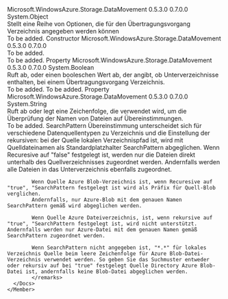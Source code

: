 <Type Name="DirectoryOptions" FullName="Microsoft.WindowsAzure.Storage.DataMovement.DirectoryOptions">
  <TypeSignature Language="C#" Value="public class DirectoryOptions" />
  <TypeSignature Language="ILAsm" Value=".class public auto ansi beforefieldinit DirectoryOptions extends System.Object" />
  <TypeSignature Language="DocId" Value="T:Microsoft.WindowsAzure.Storage.DataMovement.DirectoryOptions" />
  <TypeSignature Language="VB.NET" Value="Public Class DirectoryOptions" />
  <TypeSignature Language="F#" Value="type DirectoryOptions = class" />
  <AssemblyInfo>
    <AssemblyName>Microsoft.WindowsAzure.Storage.DataMovement</AssemblyName>
    <AssemblyVersion>0.5.3.0</AssemblyVersion>
    <AssemblyVersion>0.7.0.0</AssemblyVersion>
  </AssemblyInfo>
  <Base>
    <BaseTypeName>System.Object</BaseTypeName>
  </Base>
  <Interfaces />
  <Docs>
    <summary>
            Stellt eine Reihe von Optionen, die für den Übertragungsvorgang Verzeichnis angegeben werden können
            </summary>
    <remarks>To be added.</remarks>
  </Docs>
  <Members>
    <Member MemberName=".ctor">
      <MemberSignature Language="C#" Value="public DirectoryOptions ();" />
      <MemberSignature Language="ILAsm" Value=".method public hidebysig specialname rtspecialname instance void .ctor() cil managed" />
      <MemberSignature Language="DocId" Value="M:Microsoft.WindowsAzure.Storage.DataMovement.DirectoryOptions.#ctor" />
      <MemberSignature Language="VB.NET" Value="Public Sub New ()" />
      <MemberType>Constructor</MemberType>
      <AssemblyInfo>
        <AssemblyName>Microsoft.WindowsAzure.Storage.DataMovement</AssemblyName>
        <AssemblyVersion>0.5.3.0</AssemblyVersion>
        <AssemblyVersion>0.7.0.0</AssemblyVersion>
      </AssemblyInfo>
      <Parameters />
      <Docs>
        <summary>To be added.</summary>
        <remarks>To be added.</remarks>
      </Docs>
    </Member>
    <Member MemberName="Recursive">
      <MemberSignature Language="C#" Value="public bool Recursive { get; set; }" />
      <MemberSignature Language="ILAsm" Value=".property instance bool Recursive" />
      <MemberSignature Language="DocId" Value="P:Microsoft.WindowsAzure.Storage.DataMovement.DirectoryOptions.Recursive" />
      <MemberSignature Language="VB.NET" Value="Public Property Recursive As Boolean" />
      <MemberSignature Language="F#" Value="member this.Recursive : bool with get, set" Usage="Microsoft.WindowsAzure.Storage.DataMovement.DirectoryOptions.Recursive" />
      <MemberType>Property</MemberType>
      <AssemblyInfo>
        <AssemblyName>Microsoft.WindowsAzure.Storage.DataMovement</AssemblyName>
        <AssemblyVersion>0.5.3.0</AssemblyVersion>
        <AssemblyVersion>0.7.0.0</AssemblyVersion>
      </AssemblyInfo>
      <ReturnValue>
        <ReturnType>System.Boolean</ReturnType>
      </ReturnValue>
      <Docs>
        <summary>
            Ruft ab, oder einen booleschen Wert ab, der angibt, ob Unterverzeichnisse enthalten, bei einem Übertragungsvorgang Verzeichnis.
            </summary>
        <value>To be added.</value>
        <remarks>To be added.</remarks>
      </Docs>
    </Member>
    <Member MemberName="SearchPattern">
      <MemberSignature Language="C#" Value="public string SearchPattern { get; set; }" />
      <MemberSignature Language="ILAsm" Value=".property instance string SearchPattern" />
      <MemberSignature Language="DocId" Value="P:Microsoft.WindowsAzure.Storage.DataMovement.DirectoryOptions.SearchPattern" />
      <MemberSignature Language="VB.NET" Value="Public Property SearchPattern As String" />
      <MemberSignature Language="F#" Value="member this.SearchPattern : string with get, set" Usage="Microsoft.WindowsAzure.Storage.DataMovement.DirectoryOptions.SearchPattern" />
      <MemberType>Property</MemberType>
      <AssemblyInfo>
        <AssemblyName>Microsoft.WindowsAzure.Storage.DataMovement</AssemblyName>
        <AssemblyVersion>0.5.3.0</AssemblyVersion>
        <AssemblyVersion>0.7.0.0</AssemblyVersion>
      </AssemblyInfo>
      <ReturnValue>
        <ReturnType>System.String</ReturnType>
      </ReturnValue>
      <Docs>
        <summary>
            Ruft ab oder legt eine Zeichenfolge, die verwendet wird, um die Überprüfung der Namen von Dateien auf Übereinstimmungen.
            </summary>
        <value>To be added.</value>
        <remarks>
            SearchPattern Übereinstimmung unterscheidet sich für verschiedene Datenquellentypen zu Verzeichnis und die Einstellung der rekursiven: bei der Quelle lokalen Verzeichnispfad ist, wird mit Quelldateinamen als Standardplatzhalter SearchPattern abgeglichen. Wenn Recuresive auf "false" festgelegt ist, werden nur die Dateien direkt unterhalb des Quellverzeichnisses zugeordnet werden. Andernfalls werden alle Dateien in das Unterverzeichnis ebenfalls zugeordnet.
            
            Wenn Quelle Azure Blob-Verzeichnis ist, wenn Recuresive auf "true", "SearchPattern festgelegt ist wird als Präfix für Quell-Blob verglichen.
            Andernfalls, nur Azure-Blob mit dem genauen Namen SearchPattern gemäß wird abgeglichen werden.
            
            Wenn Quelle Azure Dateiverzeichnis, ist, wenn rekursive auf "true", "SearchPattern festgelegt ist, wird nicht unterstützt. Andernfalls werden nur Azure-Datei mit dem genauen Namen gemäß SearchPattern zugeordnet werden.
            
            Wenn SearchPattern nicht angegeben ist, "*.*" für lokales Verzeichnis Quelle beim leere Zeichenfolge für Azure Blob-Datei-Verzeichnis verwendet werden. So geben Sie das Suchmuster entweder oder rekursiv auf bei "true" festgelegt Quelle Directory Azure Blob-Datei ist, andernfalls keine Blob-Datei abgeglichen werden.
            </remarks>
      </Docs>
    </Member>
  </Members>
</Type>